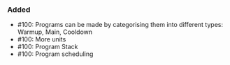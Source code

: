 ### Added

- #100: Programs can be made by categorising them into different types: Warmup, Main, Cooldown
- #100: More units
- #100: Program Stack
- #100: Program scheduling
